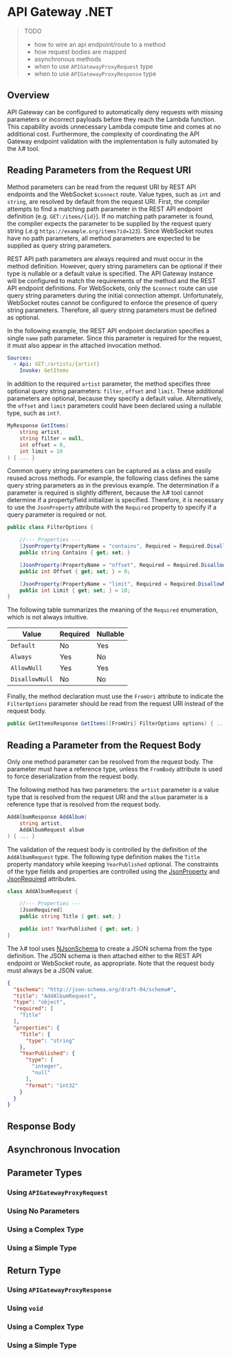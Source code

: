 # API Gateway .NET


> TODO
> * how to wire an api endpoint/route to a method
> * how request bodies are mapped
> * asynchronous methods
> * when to use `APIGatewayProxyRequest` type
> * when to use `APIGatewayProxyResponse` type


## Overview

API Gateway can be configured to automatically deny requests with missing parameters or incorrect payloads before they reach the Lambda function. This capability avoids unnecessary Lambda compute time and comes at no additional cost. Furthermore, the complexity of coordinating the API Gateway endpoint validation with the implementation is fully automated by the λ# tool.

## Reading Parameters from the Request URI

Method parameters can be read from the request URI by REST API endpoints and the WebSocket `$connect` route. Value types, such as `int` and `string`, are resolved by default from the request URI. First, the compiler attempts to find a matching path parameter in the REST API endpoint definition (e.g. `GET:/items/{id}`). If no matching path parameter is found, the compiler expects the parameter to be supplied by the request query string (.e.g `https://example.org/items?id=123`). Since WebSocket routes have no path parameters, all method parameters are expected to be supplied as query string parameters.

REST API path parameters are always required and must occur in the method definition. However, query string parameters can be optional if their type is nullable or a default value is specified. The API Gateway instance will be configured to match the requirements of the method and the REST API endpoint definitions. For WebSockets, only the `$connect` route can use query string parameters during the initial connection attempt. Unfortunately, WebSocket routes cannot be configured to enforce the presence of query string parameters. Therefore, all query string parameters must be defined as optional.

In the following example, the REST API endpoint declaration specifies a single `name` path parameter. Since this parameter is required for the request, it must also appear in the attached invocation method.

```yaml
Sources:
  - Api: GET:/artists/{artist}
    Invoke: GetItems
```

In addition to the required `artist` parameter, the method specifies three optional query string parameters: `filter`, `offset` and `limit`. These additional parameters are optional, because they specify a default value. Alternatively, the `offset` and `limit` parameters could have been declared using a nullable type, such as `int?`.

```csharp
MyResponse GetItems(
    string artist,
    string filter = null,
    int offset = 0,
    int limit = 10
) { ... }
```

Common query string parameters can be captured as a class and easily reused across methods. For example, the following class defines the same query string parameters as in the previous example. The determination if a parameter is required is slightly different, because the λ# tool cannot determine if a property/field initializer is specified. Therefore, it is necessary to use the `JsonProperty` attribute with the `Required` property to specify if a query parameter is required or not.

```csharp
public class FilterOptions {

    //--- Properties ---
    [JsonProperty(PropertyName = "contains", Required = Required.DisallowNull)]
    public string Contains { get; set; }

    [JsonProperty(PropertyName = "offset", Required = Required.DisallowNull)]
    public int Offset { get; set; } = 0;

    [JsonProperty(PropertyName = "limit", Required = Required.DisallowNull)]
    public int Limit { get; set; } = 10;
}
```

The following table summarizes the meaning of the `Required` enumeration, which is not always intuitive.

|Value          |Required |Nullable |
|---------------|---------|---------|
|`Default`      |No       |Yes      |
|`Always`       |Yes      |No       |
|`AllowNull`    |Yes      |Yes      |
|`DisallowNull` |No       |No       |

Finally, the method declaration must use the `FromUri` attribute to indicate the `FilterOptions` parameter should be read from the request URI instead of the request body.

```csharp
public GetItemsResponse GetItems([FromUri] FilterOptions options) { ... }
```


## Reading a Parameter from the Request Body

Only one method parameter can be resolved from the request body. The parameter must have a reference type, unless the `FromBody` attribute is used to force deserialization from the request body.

The following method has two parameters: the `artist` parameter is a value type that is resolved from the request URI and the `album` parameter is a reference type that is resolved from the request body.

```csharp
AddAlbumResponse AddAlbum(
    string artist,
    AddAlbumRequest album
) { ... }
```

The validation of the request body is controlled by the definition of the `AddAlbumRequest` type. The following type definition makes the `Title` property mandatory while keeping `YearPublished` optional. The constraints of the type fields and properties are controlled using the [JsonProperty](https://www.newtonsoft.com/json/help/html/T_Newtonsoft_Json_JsonPropertyAttribute.htm) and [JsonRequired](https://www.newtonsoft.com/json/help/html/T_Newtonsoft_Json_JsonRequiredAttribute.htm) attributes.

```csharp
class AddAlbumRequest {

    //--- Properties ---
    [JsonRequired]
    public string Title { get; set; }

    public int? YearPublished { get; set; }
}
```

The λ# tool uses [NJsonSchema](https://github.com/RicoSuter/NJsonSchema) to create a JSON schema from the type definition. The JSON schema is then attached either to the REST API endpoint or WebSocket route, as appropriate. Note that the request body must always be a JSON value.

```json
{
  "$schema": "http://json-schema.org/draft-04/schema#",
  "title": "AddAlbumRequest",
  "type": "object",
  "required": [
    "Title"
  ],
  "properties": {
    "Title": {
      "type": "string"
    },
    "YearPublished": {
      "type": [
        "integer",
        "null"
      ],
      "format": "int32"
    }
  }
}
```



## Response Body

## Asynchronous Invocation






## Parameter Types

### Using `APIGatewayProxyRequest`

### Using No Parameters

### Using a Complex Type

### Using a Simple Type




## Return Type

### Using `APIGatewayProxyResponse`

### Using `void`

### Using a Complex Type

### Using a Simple Type